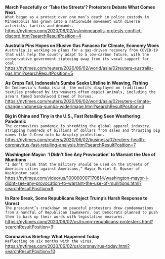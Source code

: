 **March Peacefully or ‘Take the Streets’? Protesters Debate What Comes Next.**\
`What began as a protest over one man’s death in police custody in Minneapolis has grown into a nationwide movement with diverse activists, tactics and demands.`\
https://nytimes.com/2020/06/02/us/minneapolis-protests-conflict-discord.html?searchResultPosition=4

**Australia Pins Hopes on Elusive Gas Panacea for Climate, Economy Woes**\
`Australia is working on plans for a gas-driven recovery from COVID-19 that will help the country adapt to a low-carbon future, with the conservative government tiptoeing away from its vocal support for coal.`\
https://nytimes.com/reuters/2020/06/02/world/asia/02reuters-australia-gas.html?searchResultPosition=5

**As Crops Fail, Indonesia's Sumba Seeks Lifeline in Weaving, Fishing**\
`On Indonesia's Sumba island, the motifs displayed on traditional textiles produced by its weavers often depict animals, including the area's famed Sandalwood breed of horses.`\
https://nytimes.com/reuters/2020/06/02/world/asia/02reuters-climate-change-indonesia-sumba-widerimage.html?searchResultPosition=6

**Big in China and Tiny in the U.S., Fast Retailing Seen Weathering Pandemic**\
`The coronavirus pandemic is shredding the global apparel industry, stripping hundreds of billions of dollars from sales and thrusting big names like J.Crew into bankruptcy protection.`\
https://nytimes.com/reuters/2020/06/02/business/02reuters-health-coronavirus-fast-retailing-analysis.html?searchResultPosition=7

**Washington Mayor: ‘I Didn’t See Any Provocation’ to Warrant the Use of Munitions**\
`“I don’t think that the military should be used on the streets of American cities against Americans,” Mayor Muriel E. Bowser of Washington said.`\
https://nytimes.com/video/us/100000007170814/washington-mayor-i-didnt-see-any-provocation-to-warrant-the-use-of-munitions.html?searchResultPosition=8

**In Rare Break, Some Republicans Reject Trump’s Harsh Response to Unrest**\
`The president’s crackdown on peaceful protesters drew condemnations from a handful of Republican lawmakers, but Democrats planned to push them to back up their words with legislative measures.`\
https://nytimes.com/2020/06/02/us/trump-republicans-protesters.html?searchResultPosition=9

**Coronavirus Briefing: What Happened Today**\
`Reflecting on six months with the virus.`\
https://nytimes.com/2020/06/02/us/coronavirus-today.html?searchResultPosition=10

